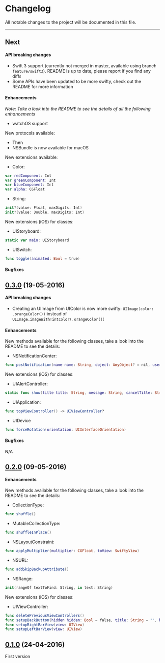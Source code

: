 # Changelog

All notable changes to the project will be documented in this file.

---

## Next

#### API breaking changes

- Swift 3 support (currently not merged in master, available using branch `feature/swift3`). README is up to date, please report if you find any diffs
- Some APIs have been updated to be more swifty, check out the README for more information

#### Enhancements

*Note: Take a look into the README to see the details of all the following enhancements* 

- watchOS support

New protocols available:

- Then
- NSBundle is now available for macOS

New extensions available:

- Color:

```swift
var redComponent: Int
var greenComponent: Int
var blueComponent: Int
var alpha: CGFloat
```

- String:

```swift
init?(value: Float, maxDigits: Int)
init?(value: Double, maxDigits: Int)
```

New extensions (iOS) for classes:

- UIStoryboard:

```swift
static var main: UIStoryboard
```

- UISwitch:

```swift
func toggle(animated: Bool = true)
```

#### Bugfixes


## [0.3.0](https://github.com/tbaranes/SwiftyUtils/releases/tag/0.3.0) (19-05-2016)

#### API breaking changes

- Creating an UIImage from UIColor is now more swifty: `UIImage(color: .orangeColor())` instead of `UIImage.imageWithTintColor(.orangeColor())`

#### Enhancements

New methods available for the following classes, take a look into the README to see the details:

   
   - NSNotificationCenter:

```swift
func postNotification(name name: String, object: AnyObject? = nil, userInfo: [NSObject : AnyObject]? = nil, queue: dispatch_queue_t)
```

New extensions (iOS) for classes:

   - UIAlertController:
   
```swift
static func show(title title: String, message: String, cancelTitle: String = "OK")
```

   - UIApplication:

```swift
func topViewController() -> UIViewController?
```   

   - UIDevice

```swift
func forceRotation(orientation: UIInterfaceOrientation)
```

#### Bugfixes

N/A

## [0.2.0](https://github.com/tbaranes/SwiftyUtils/releases/tag/0.2.0) (09-05-2016)

#### Enhancements

New methods available for the following classes, take a look into the README to see the details:

   
   - CollectionType:

```swift
func shuffle()
```

   - MutableCollectionType:

```swift
func shuffleInPlace()
```

   - NSLayoutConstraint:

```swift
func applyMultiplier(multiplier: CGFloat, toView: SwiftyView)
```

   - NSURL:

```swift
func addSkipBackupAttribute()
```

   - NSRange:

```swift
init(rangeOf textToFind: String, in text: String)
```

New extensions (iOS) for classes:

   - UIViewController:
   
```swift
func deletePreviousViewControllers()
func setupBackButton(hidden hidden: Bool = false, title: String = "", backIndicatorImage: UIImage? = nil, tintColor: UIColor? = UIColor.whiteColor())
func setupRightBarView(view: UIView)
func setupLeftBarView(view: UIView)
```

## [0.1.0](https://github.com/tbaranes/SwiftyUtils/releases/tag/0.1.0) (24-04-2016)

First version